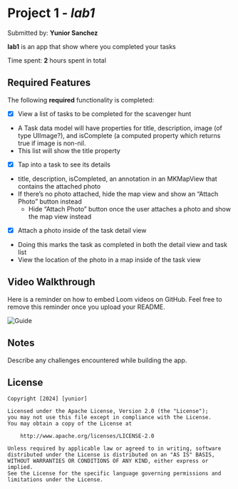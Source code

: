 # Project 1 - *lab1*

Submitted by: **Yunior Sanchez**

**lab1** is an app that show where you completed your tasks 

Time spent: **2** hours spent in total

## Required Features

The following **required** functionality is completed:

- [x] View a list of tasks to be completed for the scavenger hunt
 - A Task data model will have properties for title, description, image (of type UIImage?), and isComplete (a computed property which returns true if image is non-nil.
 - This list will show the title property

- [x] Tap into a task to see its details
 - title, description, isCompleted, an annotation in an MKMapView that contains the attached photo
 - If there’s no photo attached, hide the map view and show an “Attach Photo” button instead
   - Hide “Attach Photo” button once the user attaches a photo and show the map view instead

- [x] Attach a photo inside of the task detail view
 - Doing this marks the task as completed in both the detail view and task list
 - View the location of the photo in a map inside of the task view



## Video Walkthrough

Here is a reminder on how to embed Loom videos on GitHub. Feel free to remove this reminder once you upload your README. 

![Guide](https://i.imgur.com/RhfBIMl.gif) 

## Notes

Describe any challenges encountered while building the app.

## License

    Copyright [2024] [yunior]

    Licensed under the Apache License, Version 2.0 (the "License");
    you may not use this file except in compliance with the License.
    You may obtain a copy of the License at

        http://www.apache.org/licenses/LICENSE-2.0

    Unless required by applicable law or agreed to in writing, software
    distributed under the License is distributed on an "AS IS" BASIS,
    WITHOUT WARRANTIES OR CONDITIONS OF ANY KIND, either express or implied.
    See the License for the specific language governing permissions and
    limitations under the License.
